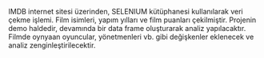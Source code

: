 IMDB internet sitesi üzerinden, SELENIUM kütüphanesi kullanılarak veri çekme işlemi.
Film isimleri, yapım yılları ve film puanları çekilmiştir.
Projenin demo haldedir, devamında bir data frame oluşturarak analiz yapılacaktır.
Filmde oynyaan oyuncular, yönetmenleri vb. gibi değişkenler eklenecek ve analiz zenginleştirilecektir.
